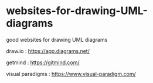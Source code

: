 # websites-for-drawing-UML-diagrams

good websites for drawing UML diagrams

draw.io : https://app.diagrams.net/

getmind : https://gitmind.com/

visual paradigms : https://www.visual-paradigm.com/
